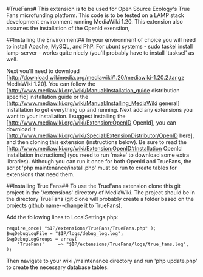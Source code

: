 #TrueFans#
This extension is to be used for Open Source Ecology's True Fans microfunding platform. This code is to be tested on a LAMP stack development environment running MediaWiki 1.20. This extension also assumes the installation of the OpenId exenstion,

##Installing the Environment##
In your environment of choice you will need to install Apache, MySQL, and PhP. For ubunt systems - sudo taskel install lamp-server - works quite nicely (you'll probably have to install 'tasksel' as well. 

Next you'll need to download [http://download.wikimedia.org/mediawiki/1.20/mediawiki-1.20.2.tar.gz MediaWiki 1.20]. You can follow the [http://www.mediawiki.org/wiki/Manual:Installation_guide distribution specific] installation guide or the [http://www.mediawiki.org/wiki/Manual:Installing_MediaWiki general] installation to get everything up and running. Next add any extensions you want to your installation. I suggest installing the  [http://www.mediawiki.org/wiki/Extension:OpenID OpenId], you can download it [http://www.mediawiki.org/wiki/Special:ExtensionDistributor/OpenID here], and then cloning this extension (instructions below). Be sure to read the [http://www.mediawiki.org/wiki/Extension:OpenID#Installation OpenId installation instructions] (you need to run 'make' to download some extra libraries). Although you can run it once for both OpenId and TrueFans, the script 'php maintenance/install.php' must be run to create tables for extensions that need them.

##Installing True Fans##
To use the TrueFans extension clone this git project in the '/extensions' directory of MediaWiki. The project should be in the directory TrueFans (git clone will probably create a folder based on the projects github name--change it to TrueFans).

Add the following lines to LocalSettings.php:

	require_once( "$IP/extensions/TrueFans/TrueFans.php" );
	$wgDebugLogFile = "$IP/logs/debug_log.log";
	$wgDebugLogGroups = array(
		'TrueFans'     => "$IP/extensions/TrueFans/logs/true_fans.log",
	);

Then navigate to your wiki /maintenance directory and run 'php update.php' to create the necessary database tables. 